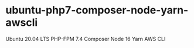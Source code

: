 # ubuntu-php7-composer-node-yarn-awscli

Ubuntu 20.04 LTS
PHP-FPM 7.4
Composer
Node 16
Yarn
AWS CLI

